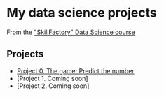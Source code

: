 # My data science projects
From the ["SkillFactory" Data Science course](https://skillfactory.ru/data-science-specialization#syllabus)

## Projects

* [Project 0. The game: Predict the number](https://github.com/ant0nysam/sf_data_science/tree/main/project_0)
* [Project 1. Coming soon]
* [Project 2. Coming soon]
